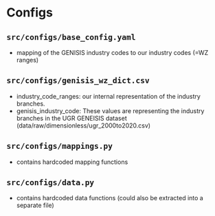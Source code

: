 # Configs

## `src/configs/base_config.yaml`
- mapping of the GENISIS industry codes to our industry codes (=WZ ranges)


## `src/configs/genisis_wz_dict.csv`
- industry_code_ranges: our internal representation of the industry branches.
- genisis_industry_code: These values are representing the industry branches in the UGR GENEISIS dataset (data/raw/dimensionless/ugr_2000to2020.csv)


## `src/configs/mappings.py`
- contains hardcoded mapping functions


## `src/configs/data.py`
- contains hardcoded data functions (could also be extracted into a separate file)
